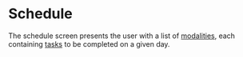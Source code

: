 # Schedule

The schedule screen presents the user with a list of
[modalities](./modalities.md), each containing [tasks](./tasks.md) to be
completed on a given day.
